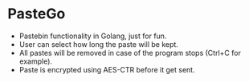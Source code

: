 # PasteGo

- Pastebin functionality in Golang, just for fun.
- User can select how long the paste will be kept.
- All pastes will be removed in case of the program stops (Ctrl+C for example).
- Paste is encrypted using AES-CTR before it get sent.
